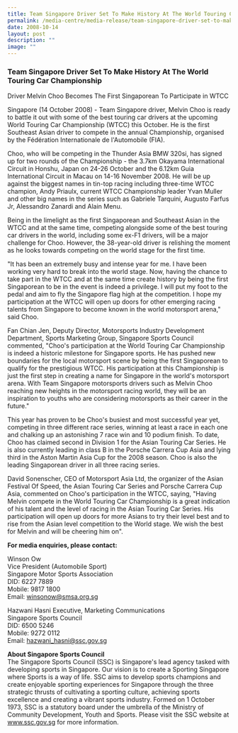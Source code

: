 ```yaml
---
title: Team Singapore Driver Set To Make History At The World Touring Car Championship
permalink: /media-centre/media-release/team-singapore-driver-set-to-make-history-at-the-world-touring-car/
date: 2008-10-14
layout: post
description: ""
image: ""
---
```

### **Team Singapore Driver Set To Make History At The World Touring Car Championship**

Driver Melvin Choo Becomes The First Singaporean To Participate in WTCC

Singapore (14 October 2008) - Team Singapore driver, Melvin Choo is ready to battle it out with some of the best touring car drivers at the upcoming World Touring Car Championship (WTCC) this October. He is the first Southeast Asian driver to compete in the annual Championship, organised by the Fédération Internationale de l'Automobile (FIA).

Choo, who will be competing in the Thunder Asia BMW 320si, has signed up for two rounds of the Championship - the 3.7km Okayama International Circuit in Honshu, Japan on 24-26 October and the 6.12km Guia International Circuit in Macau on 14-16 November 2008. He will be up against the biggest names in tin-top racing including three-time WTCC champion, Andy Priaulx, current WTCC Championship leader Yvan Muller and other big names in the series such as Gabriele Tarquini, Augusto Farfus Jr, Alessandro Zanardi and Alain Menu.

Being in the limelight as the first Singaporean and Southeast Asian in the WTCC and at the same time, competing alongside some of the best touring car drivers in the world, including some ex-F1 drivers, will be a major challenge for Choo. However, the 38-year-old driver is relishing the moment as he looks towards competing on the world stage for the first time.

"It has been an extremely busy and intense year for me. I have been working very hard to break into the world stage. Now, having the chance to take part in the WTCC and at the same time create history by being the first Singaporean to be in the event is indeed a privilege. I will put my foot to the pedal and aim to fly the Singapore flag high at the competition. I hope my participation at the WTCC will open up doors for other emerging racing talents from Singapore to become known in the world motorsport arena," said Choo.

Fan Chian Jen, Deputy Director, Motorsports Industry Development Department, Sports Marketing Group, Singapore Sports Council commented, "Choo's participation at the World Touring Car Championship is indeed a historic milestone for Singapore sports. He has pushed new boundaries for the local motorsport scene by being the first Singaporean to qualify for the prestigious WTCC. His participation at this Championship is just the first step in creating a name for Singapore in the world's motorsport arena. With Team Singapore motorsports drivers such as Melvin Choo reaching new heights in the motorsport racing world, they will be an inspiration to youths who are considering motorsports as their career in the future."

This year has proven to be Choo's busiest and most successful year yet, competing in three different race series, winning at least a race in each one and chalking up an astonishing 7 race win and 10 podium finish. To date, Choo has claimed second in Division 1 for the Asian Touring Car Series. He is also currently leading in class B in the Porsche Carrera Cup Asia and lying third in the Aston Martin Asia Cup for the 2008 season. Choo is also the leading Singaporean driver in all three racing series.

David Sonenscher, CEO of Motorsport Asia Ltd, the organizer of the Asian Festival Of Speed, the Asian Touring Car Series and Porsche Carrera Cup Asia, commented on Choo's participation in the WTCC, saying, "Having Melvin compete in the World Touring Car Championship is a great indication of his talent and the level of racing in the Asian Touring Car Series. His participation will open up doors for more Asians to try their level best and to rise from the Asian level competition to the World stage. We wish the best for Melvin and will be cheering him on".



**For media enquiries, please contact:**

Winson Ow
<br>
Vice President (Automobile Sport)
<br>
Singapore Motor Sports Association
<br>
DID: 6227 7889
<br>
Mobile: 9817 1800
<br>
Email: [winsonow@smsa.org.sg](mailto:winsonow@smsa.org.sg)

Hazwani Hasni Executive, Marketing Communications
<br>
Singapore Sports Council
<br>
DID: 6500 5246
<br>
Mobile: 9272 0112
<br>
Email: [hazwani_hasni@ssc.gov.sg](mailto:hazwani_hasni@ssc.gov.sg)



**About Singapore Sports Council**
<br>
The Singapore Sports Council (SSC) is Singapore's lead agency tasked with developing sports in Singapore. Our vision is to create a Sporting Singapore where Sports is a way of life. SSC aims to develop sports champions and create enjoyable sporting experiences for Singapore through the three strategic thrusts of cultivating a sporting culture, achieving sports excellence and creating a vibrant sports industry. Formed on 1 October 1973, SSC is a statutory board under the umbrella of the Ministry of Community Development, Youth and Sports. Please visit the SSC website at www.ssc.gov.sg for more information.
